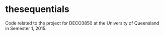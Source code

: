 # thesequentials
Code related to the project for DECO3850 at the University of Queensland in Semester 1, 2015.
